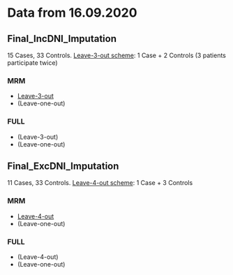 # Data from 16.09.2020

## Final_IncDNI_Imputation 
15 Cases, 33 Controls. [Leave-3-out scheme](/16092020/Final_IncDNI_Imputation_splits.png): 1 Case + 2 Controls (3 patients participate twice)
### MRM
* [Leave-3-out](/16092020/Final_IncDNI_Imputation_MRM_L3OCV.png) 
* (Leave-one-out)

### FULL
* (Leave-3-out)
* (Leave-one-out)

## Final_ExcDNI_Imputation 
11 Cases, 33 Controls. [Leave-4-out scheme](/16092020/Final_ExcDNI_Imputation_splits.png): 1 Case + 3 Controls 
### MRM
* [Leave-4-out](/16092020/Final_ExcDNI_Imputation_MRM_L4OCV.png) 
* (Leave-one-out)

### FULL
* (Leave-4-out)
* (Leave-one-out)

